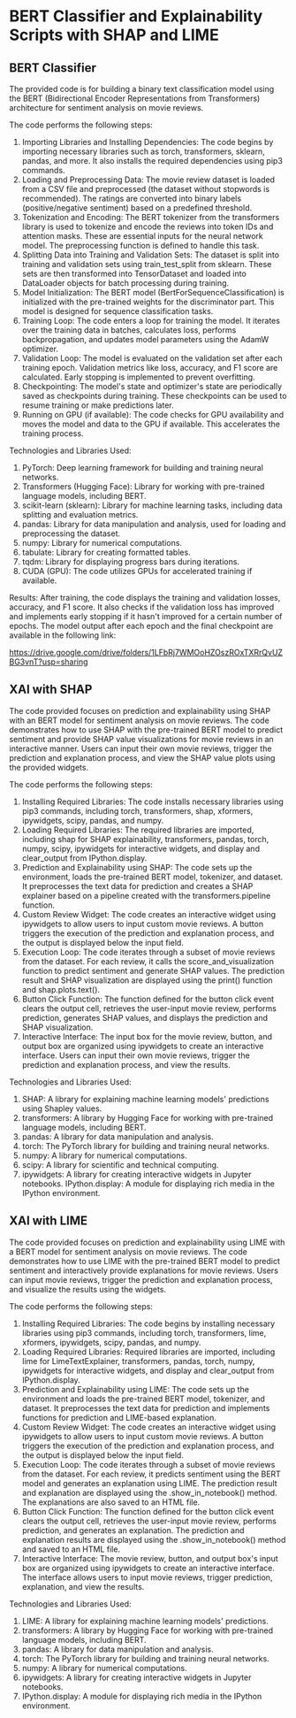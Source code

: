 # BERT Classifier and Explainability Scripts with SHAP and LIME

## BERT Classifier

The provided code is for building a binary text classification model using the BERT (Bidirectional Encoder Representations from Transformers) architecture for sentiment analysis on movie reviews. 

The code performs the following steps:

1. Importing Libraries and Installing Dependencies: The code begins by importing necessary libraries such as torch, transformers, sklearn, pandas, and more. It also installs the required dependencies using pip3 commands.
2. Loading and Preprocessing Data: The movie review dataset is loaded from a CSV file and preprocessed (the dataset without stopwords is recommended). The ratings are converted into binary labels (positive/negative sentiment) based on a predefined threshold.
3. Tokenization and Encoding: The BERT tokenizer from the transformers library is used to tokenize and encode the reviews into token IDs and attention masks. These are essential inputs for the neural network model. The preprocessing function is defined to handle this task.
4. Splitting Data into Training and Validation Sets: The dataset is split into training and validation sets using train_test_split from sklearn. These sets are then transformed into TensorDataset and loaded into DataLoader objects for batch processing during training.
5. Model Initialization: The BERT model (BertForSequenceClassification) is initialized with the pre-trained weights for the discriminator part. This model is designed for sequence classification tasks.
6. Training Loop: The code enters a loop for training the model. It iterates over the training data in batches, calculates loss, performs backpropagation, and updates model parameters using the AdamW optimizer.
7. Validation Loop: The model is evaluated on the validation set after each training epoch. Validation metrics like loss, accuracy, and F1 score are calculated. Early stopping is implemented to prevent overfitting.
8. Checkpointing: The model's state and optimizer's state are periodically saved as checkpoints during training. These checkpoints can be used to resume training or make predictions later.
9. Running on GPU (if available): The code checks for GPU availability and moves the model and data to the GPU if available. This accelerates the training process.

Technologies and Libraries Used:

1. PyTorch: Deep learning framework for building and training neural networks.
2. Transformers (Hugging Face): Library for working with pre-trained language models, including BERT.
3. scikit-learn (sklearn): Library for machine learning tasks, including data splitting and evaluation metrics.
4. pandas: Library for data manipulation and analysis, used for loading and preprocessing the dataset.
5. numpy: Library for numerical computations.
6. tabulate: Library for creating formatted tables.
7. tqdm: Library for displaying progress bars during iterations.
8. CUDA (GPU): The code utilizes GPUs for accelerated training if available.

Results:
After training, the code displays the training and validation losses, accuracy, and F1 score. It also checks if the validation loss has improved and implements early stopping if it hasn't improved for a certain number of epochs. The model output after each epoch and the final checkpoint are available in the following link:

https://drive.google.com/drive/folders/1LFbRj7WMOoHZOszROxTXRrQvUZBG3vnT?usp=sharing

## XAI with SHAP

The code provided focuses on prediction and explainability using SHAP with an BERT model for sentiment analysis on movie reviews. The code demonstrates how to use SHAP with the pre-trained BERT model to predict sentiment and provide SHAP value visualizations for movie reviews in an interactive manner. Users can input their own movie reviews, trigger the prediction and explanation process, and view the SHAP value plots using the provided widgets.

The code performs the following steps:

1. Installing Required Libraries: The code installs necessary libraries using pip3 commands, including torch, transformers, shap, xformers, ipywidgets, scipy, pandas, and numpy.
2. Loading Required Libraries: The required libraries are imported, including shap for SHAP explainability, transformers, pandas, torch, numpy, scipy, ipywidgets for interactive widgets, and display and clear_output from IPython.display.
3. Prediction and Explainability using SHAP: The code sets up the environment, loads the pre-trained BERT model, tokenizer, and dataset. It preprocesses the text data for prediction and creates a SHAP explainer based on a pipeline created with the transformers.pipeline function.
4. Custom Review Widget: The code creates an interactive widget using ipywidgets to allow users to input custom movie reviews. A button triggers the execution of the prediction and explanation process, and the output is displayed below the input field.
5. Execution Loop: The code iterates through a subset of movie reviews from the dataset. For each review, it calls the score_and_visualization function to predict sentiment and generate SHAP values. The prediction result and SHAP visualization are displayed using the print() function and shap.plots.text().
6. Button Click Function: The function defined for the button click event clears the output cell, retrieves the user-input movie review, performs prediction, generates SHAP values, and displays the prediction and SHAP visualization.
7. Interactive Interface: The input box for the movie review, button, and output box are organized using ipywidgets to create an interactive interface. Users can input their own movie reviews, trigger the prediction and explanation process, and view the results.

Technologies and Libraries Used:

1. SHAP: A library for explaining machine learning models' predictions using Shapley values.
2. transformers: A library by Hugging Face for working with pre-trained language models, including BERT.
3. pandas: A library for data manipulation and analysis.
4. torch: The PyTorch library for building and training neural networks.
5. numpy: A library for numerical computations.
6. scipy: A library for scientific and technical computing.
7. ipywidgets: A library for creating interactive widgets in Jupyter notebooks.
IPython.display: A module for displaying rich media in the IPython environment.

## XAI with LIME

The code provided focuses on prediction and explainability using LIME with a BERT model for sentiment analysis on movie reviews. The code demonstrates how to use LIME with the pre-trained BERT model to predict sentiment and interactively provide explanations for movie reviews. Users can input movie reviews, trigger the prediction and explanation process, and visualize the results using the widgets.

The code performs the following steps:

1. Installing Required Libraries: The code begins by installing necessary libraries using pip3 commands, including torch, transformers, lime, xformers, ipywidgets, scipy, pandas, and numpy.
2. Loading Required Libraries: Required libraries are imported, including lime for LimeTextExplainer, transformers, pandas, torch, numpy, ipywidgets for interactive widgets, and display and clear_output from IPython.display.
3. Prediction and Explainability using LIME: The code sets up the environment and loads the pre-trained BERT model, tokenizer, and dataset. It preprocesses the text data for prediction and implements functions for prediction and LIME-based explanation.
4. Custom Review Widget: The code creates an interactive widget using ipywidgets to allow users to input custom movie reviews. A button triggers the execution of the prediction and explanation process, and the output is displayed below the input field.
5. Execution Loop: The code iterates through a subset of movie reviews from the dataset. For each review, it predicts sentiment using the BERT model and generates an explanation using LIME. The prediction result and explanation are displayed using the .show_in_notebook() method. The explanations are also saved to an HTML file.
6. Button Click Function: The function defined for the button click event clears the output cell, retrieves the user-input movie review, performs prediction, and generates an explanation. The prediction and explanation results are displayed using the .show_in_notebook() method and saved to an HTML file.
7. Interactive Interface: The movie review, button, and output box's input box are organized using ipywidgets to create an interactive interface. The interface allows users to input movie reviews, trigger prediction, explanation, and view the results.

Technologies and Libraries Used:

1. LIME: A library for explaining machine learning models' predictions.
2. transformers: A library by Hugging Face for working with pre-trained language models, including BERT.
3. pandas: A library for data manipulation and analysis.
4. torch: The PyTorch library for building and training neural networks.
5. numpy: A library for numerical computations.
6. ipywidgets: A library for creating interactive widgets in Jupyter notebooks.
7. IPython.display: A module for displaying rich media in the IPython environment.
